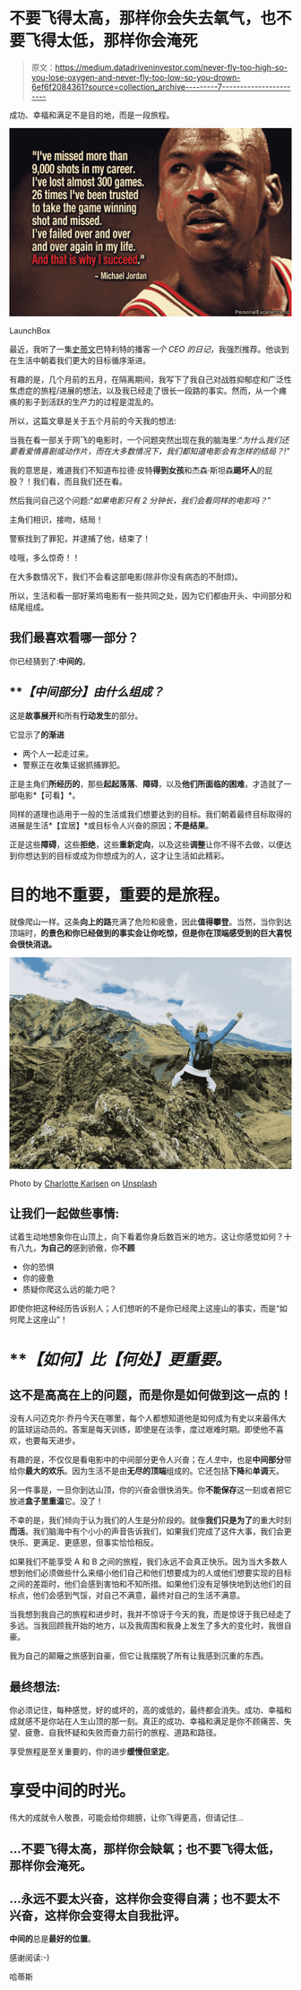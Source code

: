 # 不要飞得太高，那样你会失去氧气，也不要飞得太低，那样你会淹死

> 原文：<https://medium.datadriveninvestor.com/never-fly-too-high-so-you-lose-oxygen-and-never-fly-too-low-so-you-drown-6ef6f2084361?source=collection_archive---------7----------------------->

成功、幸福和满足不是目的地，而是一段旅程。

![](img/c9bb69fcadf843e8f8e03919c1960bcc.png)

LaunchBox

最近，我听了一集[史蒂文](https://medium.com/u/988b81c0441e?source=post_page-----6ef6f2084361--------------------------------)巴特利特的播客*一个 CEO 的日记*，我强烈推荐。他谈到在生活中朝着我们更大的目标循序渐进。

有趣的是，几个月前的五月，在隔离期间，我写下了我自己对战胜抑郁症和广泛性焦虑症的旅程/进展的想法，以及我已经走了很长一段路的事实。然而，从一个瘫痪的影子到活跃的生产力的过程是混乱的。

所以，这篇文章是关于五个月前的今天我的想法:

当我在看一部关于网飞的电影时，一个问题突然出现在我的脑海里:“*为什么我们还要看爱情喜剧或动作片，而在大多数情况下，我们都知道电影会有怎样的结局？!"*

我的意思是，难道我们不知道布拉德·皮特**得到女孩**和杰森·斯坦森**踢坏人**的屁股？！我们看，而且我们还在看。

然后我问自己这个问题:“*如果电影只有 2 分钟长，我们会看同样的电影吗？”*

主角们相识，接吻，结局！

警察找到了罪犯，并逮捕了他，结束了！

哇哦，多么惊奇！！

在大多数情况下，我们不会看这部电影(除非你没有病态的不耐烦)。

所以，生活和看一部好莱坞电影有一些共同之处，因为它们都由开头、中间部分和结尾组成。

## 我们最喜欢看哪一部分？

你已经猜到了:**中间的**。

## ***【中间部分】*由什么组成？**

这是**故事展开**和所有**行动发生**的部分。

它显示了**的渐进**

*   两个人一起走过来。
*   警察正在收集证据抓捕罪犯。

正是主角们**所经历的**，那些**起起落落**、**障碍**，以及**他们所面临的困难**，才造就了一部电影*【可看】*。

同样的道理也适用于一般的生活或我们想要达到的目标。我们朝着最终目标取得的进展是生活*【宜居】*或目标令人兴奋的原因；**不是结果**。

正是这些**障碍**，这些**拒绝**，这些**重新定向**，以及这些**调整**让你不得不去做，以便达到你想达到的目标或成为你想成为的人，这才让生活如此精彩。

# 目的地不重要，重要的是旅程。

就像爬山一样。这条**向上的路**充满了危险和疲惫，因此**值得攀登**。当然，当你到达顶端时，**的景色和你已经做到的事实会让你吃惊，但是你在顶端感受到的巨大喜悦会很快消退。**

![](img/9074582fc638fe4241433447e4be1c8f.png)

Photo by [Charlotte Karlsen](https://unsplash.com/@charlottemsk?utm_source=medium&utm_medium=referral) on [Unsplash](https://unsplash.com?utm_source=medium&utm_medium=referral)

## 让我们一起做些事情:

试着生动地想象你在山顶上，向下看着你身后数百米的地方。这让你感觉如何？十有八九，**为自己的**感到骄傲，你**不顾**

*   你的恐惧
*   你的疲惫
*   质疑你爬这么远的能力吧？

即使你把这种经历告诉别人；人们想听的不是你已经爬上这座山的事实，而是“如何爬上这座山”！

# ***【如何】*比*【何处】*更重要。**

## 这不是高高在上的问题，而是你是如何做到这一点的！

没有人问迈克尔·乔丹今天在哪里，每个人都想知道他是如何成为有史以来最伟大的篮球运动员的。答案是每天训练，即使是在淡季，度过艰难时期。即使他不喜欢，也要每天进步。

有趣的是，不仅仅是看电影中的中间部分更令人兴奋；在*人生*中，也是**中间部分**带给你**最大的欢乐**。因为生活不是由**无尽的顶端**组成的。它还包括**下降**和**单调**天。

另一件事是，一旦你到达山顶，你的兴奋会很快消失。你**不能保存**这一刻或者把它放进**盒子里重温**它。没了！

不幸的是，我们倾向于认为我们的人生是分阶段的。就像**我们只是为了**的重大时刻**而活**。我们脑海中有个小小的声音告诉我们，如果我们完成了这件大事，我们会更快乐、更满足、更感恩，但事实恰恰相反。

如果我们不能享受 A 和 B 之间的旅程，我们永远不会真正快乐。因为当大多数人想到他们必须做些什么来缩小他们自己和他们想要成为的人或他们想要实现的目标之间的差距时，他们会感到害怕和不知所措。如果他们没有足够快地到达他们的目标点，他们会感到气馁，对自己不满意，最终对自己的生活不满意。

当我想到我自己的旅程和进步时，我并不惊讶于今天的我，而是惊讶于我已经走了多远。当我回顾我开始的地方，以及我周围和我身上发生了多大的变化时，我很自豪。

我为自己的颠簸之旅感到自豪，但它让我摆脱了所有让我感到沉重的东西。

## 最终想法:

你必须记住，每种感觉，好的或坏的，高的或低的，最终都会消失。成功、幸福和成就感不是你站在人生山顶的那一刻。真正的成功、幸福和满足是你不顾痛苦、失望、疲惫、自我怀疑和失败而奋力前行的旅程、道路和路径。

享受旅程是至关重要的，你的进步**缓慢但坚定**。

# 享受中间的时光。

伟大的成就令人敬畏，可能会给你翅膀，让你飞得更高，但请记住…

## …不要飞得太高，那样你会缺氧；也不要飞得太低，那样你会淹死。

## …永远不要太兴奋，这样你会变得自满；也不要太不兴奋，这样你会变得太自我批评。

**中间的**总是**最好的位置**。

感谢阅读:-)

哈蒂斯